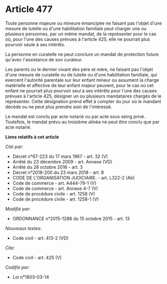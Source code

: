 # Article 477

Toute personne majeure ou mineure émancipée ne faisant pas l'objet d'une mesure de tutelle ou d'une habilitation familiale
peut charger une ou plusieurs personnes, par un même mandat, de la représenter pour le cas où, pour l'une des causes prévues
à l'article 425, elle ne pourrait plus pourvoir seule à ses intérêts. 

La personne en curatelle ne peut conclure un mandat de protection future qu'avec l'assistance de son curateur. 

Les parents ou le dernier vivant des père et mère, ne faisant pas l'objet d'une mesure de curatelle ou de tutelle ou d'une
habilitation familiale, qui exercent l'autorité parentale sur leur enfant mineur ou assument la charge matérielle et
affective de leur enfant majeur peuvent, pour le cas où cet enfant ne pourrait plus pourvoir seul à ses intérêts pour l'une
des causes prévues à l'article 425, désigner un ou plusieurs mandataires chargés de le représenter. Cette désignation prend
effet à compter du jour où le mandant décède ou ne peut plus prendre soin de l'intéressé. 

Le mandat est conclu par acte notarié ou par acte sous seing privé. Toutefois, le mandat prévu au troisième alinéa ne peut
être conclu que par acte notarié.

**Liens relatifs à cet article**

_Cité par_:

  - Décret n°67-223 du 17 mars 1967 - art. 32 (V)
  - Arrêté du 23 décembre 2009 - art. Annexe (VD)
  - Arrêté du 28 octobre 2016 - art. 3
  - Décret n°2018-200 du 23 mars 2018 - art. 8
  - CODE DE L'ORGANISATION JUDICIAIRE. - art. L322-2 (Ab)
  - Code de commerce - art. A444-79-1 (V)
  - Code de commerce - art. Annexe 4-7 (V)
  - Code de procédure civile - art. 1258 (V)
  - Code de procédure civile - art. 1258-1 (V)

_Modifié par_:

  - ORDONNANCE n°2015-1288 du 15 octobre 2015 - art. 13

_Nouveaux textes_:

  - Code civil - art. 413-2 (VD)

_Cite_:

  - Code civil - art. 425 (V)

_Codifié par_:

  - Loi n°1803-03-14
